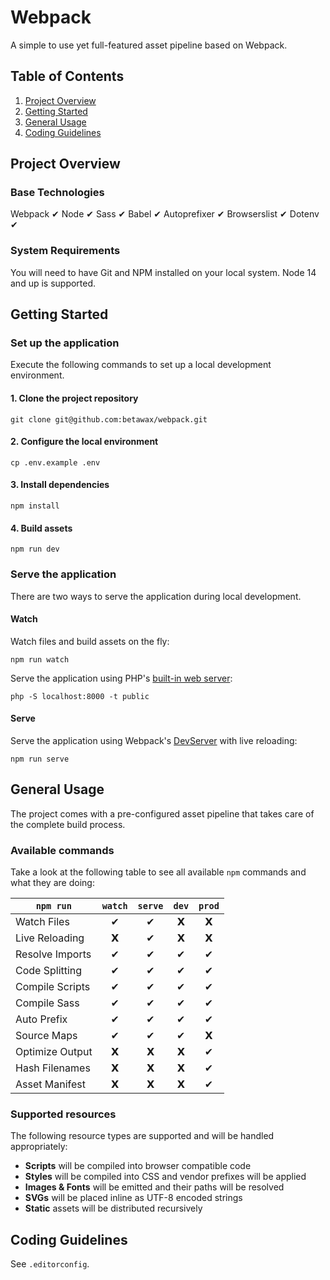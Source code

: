 # Webpack

A simple to use yet full-featured asset pipeline based on Webpack.

## Table of Contents

1. [Project Overview](#project-overview)
2. [Getting Started](#getting-started)
3. [General Usage](#general-usage)
4. [Coding Guidelines](#coding-guidelines)

## Project Overview

### Base Technologies

Webpack ✔︎ Node ✔︎ Sass ✔︎ Babel ✔︎ Autoprefixer ✔︎ Browserslist ✔︎ Dotenv ✔︎

### System Requirements

You will need to have Git and NPM installed on your local system. Node 14 and up is supported.

## Getting Started

### Set up the application

Execute the following commands to set up a local development environment.

#### 1. Clone the project repository

```
git clone git@github.com:betawax/webpack.git
```

#### 2. Configure the local environment

```
cp .env.example .env
```

#### 3. Install dependencies

```
npm install
```

#### 4. Build assets

```
npm run dev
```

### Serve the application

There are two ways to serve the application during local development.

#### Watch

Watch files and build assets on the fly:

```
npm run watch
```

Serve the application using PHP's [built-in web server](https://www.php.net/manual/en/features.commandline.webserver.php):

```
php -S localhost:8000 -t public
```

#### Serve

Serve the application using Webpack's [DevServer](https://webpack.js.org/configuration/dev-server/) with live reloading:

```
npm run serve
```

## General Usage

The project comes with a pre-configured asset pipeline that takes care of the complete build process.

### Available commands

Take a look at the following table to see all available `npm` commands and what they are doing:

| `npm run`       | `watch` | `serve` | `dev` | `prod` |
| --------------- | :-----: | :-----: | :---: | :----: |
| Watch Files     | ✔︎ | ✔︎ | 𝗫 | 𝗫 |
| Live Reloading  | 𝗫 | ✔︎ | 𝗫 | 𝗫 |
| Resolve Imports | ✔︎ | ✔︎ | ✔︎ | ✔︎ |
| Code Splitting  | ✔︎ | ✔︎ | ✔︎ | ✔︎ |
| Compile Scripts | ✔︎ | ✔︎ | ✔︎ | ✔︎ |
| Compile Sass    | ✔︎ | ✔︎ | ✔︎ | ✔︎ |
| Auto Prefix     | ✔︎ | ✔︎ | ✔︎ | ✔︎ |
| Source Maps     | ✔︎ | ✔︎ | ✔︎ | 𝗫 |
| Optimize Output | 𝗫 | 𝗫 | 𝗫 | ✔︎ |
| Hash Filenames  | 𝗫 | 𝗫 | 𝗫 | ✔︎ |
| Asset Manifest  | 𝗫 | 𝗫 | 𝗫 | ✔︎ |

### Supported resources

The following resource types are supported and will be handled appropriately:

- **Scripts** will be compiled into browser compatible code
- **Styles** will be compiled into CSS and vendor prefixes will be applied
- **Images & Fonts** will be emitted and their paths will be resolved
- **SVGs** will be placed inline as UTF-8 encoded strings
- **Static** assets will be distributed recursively

## Coding Guidelines

See `.editorconfig`.
